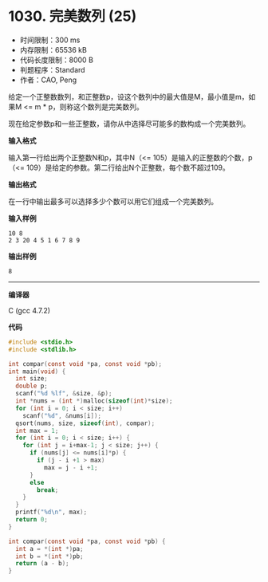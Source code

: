 # 1030. 完美数列 (25)

- 时间限制：300 ms
- 内存限制：65536 kB
- 代码长度限制：8000 B
- 判题程序：Standard
- 作者：CAO, Peng

给定一个正整数数列，和正整数p，设这个数列中的最大值是M，最小值是m，如果M <= m * p，则称这个数列是完美数列。

现在给定参数p和一些正整数，请你从中选择尽可能多的数构成一个完美数列。

**输入格式**

输入第一行给出两个正整数N和p，其中N（<= 105）是输入的正整数的个数，p（<= 109）是给定的参数。第二行给出N个正整数，每个数不超过109。

**输出格式**

在一行中输出最多可以选择多少个数可以用它们组成一个完美数列。

**输入样例**

```
10 8
2 3 20 4 5 1 6 7 8 9
```

**输出样例**

```
8
```

----------

**编译器**

C (gcc 4.7.2)

**代码**

```c
#include <stdio.h>
#include <stdlib.h>

int compar(const void *pa, const void *pb);
int main(void) {
  int size; 
  double p;
  scanf("%d %lf", &size, &p);
  int *nums = (int *)malloc(sizeof(int)*size);
  for (int i = 0; i < size; i++)
    scanf("%d", &nums[i]);
  qsort(nums, size, sizeof(int), compar);
  int max = 1;
  for (int i = 0; i < size; i++) {
    for (int j = i+max-1; j < size; j++) {
      if (nums[j] <= nums[i]*p) {
        if (j - i +1 > max)
          max = j - i +1;
      }
      else
        break;
    }
  }
  printf("%d\n", max);
  return 0;
}

int compar(const void *pa, const void *pb) {
  int a = *(int *)pa;
  int b = *(int *)pb;
  return (a - b);
}
```
